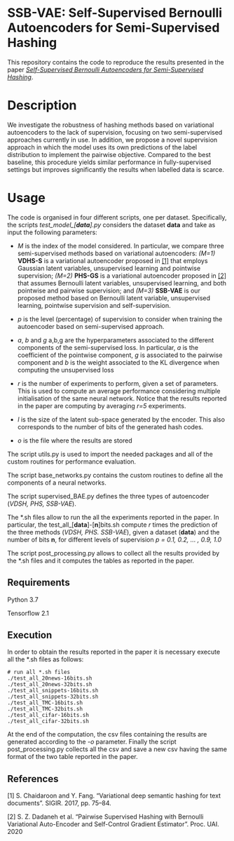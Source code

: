 # SSB-VAE: Self-Supervised Bernoulli Autoencoders for Semi-Supervised Hashing

This repository contains the code to reproduce the results presented in the paper 
[*Self-Supervised Bernoulli Autoencoders for Semi-Supervised Hashing*](https://arxiv.org/abs/2007.08799).

# Description

We investigate the robustness of hashing methods based on variational autoencoders 
to the lack of supervision, focusing on two semi-supervised approaches currently in use. 
In addition, we propose a novel supervision approach in which the model uses 
its own predictions of the label distribution to implement the pairwise objective. Compared to the best 
baseline, this procedure yields similar performance in 
fully-supervised settings but improves significantly the results when labelled data is scarce.



# Usage

The code is organised in four different scripts, one per dataset. 
Specifically, the scripts *test_model_[**data**].py* considers the dataset **data** and take as input 
the following parameters:


- *M* is the index of the model considered. In particular, we compare three semi-supervised
 methods based on variational autoencoders: *(M=1)* **VDHS-S** is a variational autoencoder 
 proposed in [[1]](#1) that employs Gaussian latent variables, unsupervised learning and pointwise supervision; 
 *(M=2)* **PHS-GS** is a variational autoencoder proposed in [[2]](#2) that assumes Bernoulli latent variables, 
 unsupervised learning, and both pointwise and pairwise supervision; 
 and *(M=3)* **SSB-VAE** is our proposed method based on Bernoulli latent variable, unsupervised learning, pointwise 
 supervision and self-supervision.

- *p* is the level (percentage) of supervision to consider when training the autoencoder based on semi-supervised approach.
- *a*, *b* and *g* a,b,g are the hyperparameters associated to the different components of the semi-supervised
 loss. In particular, *a* is the coefficient of the pointwise component, *g* is associated to the pairwise component 
 and *b* is the weight associated to the KL divergence when computing the unsupervised loss
- *r* is the number of experiments to perform, given a set of parameters. This is used to compute an average performance
considering multiple initialisation of the same neural network. Notice that the results reported in the paper are 
computing by averaging *r=5* experiments.
- *l* is the size of the latent sub-space generated by the encoder. This also corresponds to the number of bits of 
the generated hash codes.
- *o* is the file where the results are stored

The script utils.py is used to import the needed packages and all of the custom routines for performance evaluation.

The script base_networks.py contains the custom routines to define all the components of a neural networks.

The script supervised_BAE.py defines the three types of autoencoder (*VDSH, PHS, SSB-VAE*).

The *.sh files allow to run the all the experiments reported in the paper. In particular, 
 the test_all_[**data**]-[**n**]bits.sh compute *r* times the prediction of the three methods (*VDSH, PHS. SSB-VAE*), 
 given a dataset (**data**) and the number of bits **n**, for different levels of supervision *p = 0.1, 0.2, ... , 0.9, 1.0*

The script post_processing.py allows to collect all the results provided by the *.sh files and it computes the
 tables as reported in the paper.


## Requirements

Python 3.7

Tensorflow 2.1

## Execution

In order to obtain the results reported in the paper it is necessary execute all the *.sh files as follows:  
  ```
# run all *.sh files
./test_all_20news-16bits.sh
./test_all_20news-32bits.sh
./test_all_snippets-16bits.sh
./test_all_snippets-32bits.sh
./test_all_TMC-16bits.sh
./test_all_TMC-32bits.sh
./test_all_cifar-16bits.sh
./test_all_cifar-32bits.sh

```

At the end of the computation, the csv files containing the results are generated according to the *-o*
parameter. Finally the script post_processing.py collects all the csv and save a new csv having the same format 
 of the two table reported in the paper.

## References
<a id="1">[1]</a> 
 S. Chaidaroon and Y. Fang. “Variational deep semantic hashing for text documents”. SIGIR. 2017, pp. 75–84. 

<a id="1">[2]</a>  S. Z. Dadaneh et al. “Pairwise Supervised Hashing with Bernoulli Variational Auto-Encoder and Self-Control Gradient Estimator”. Proc. UAI. 2020
